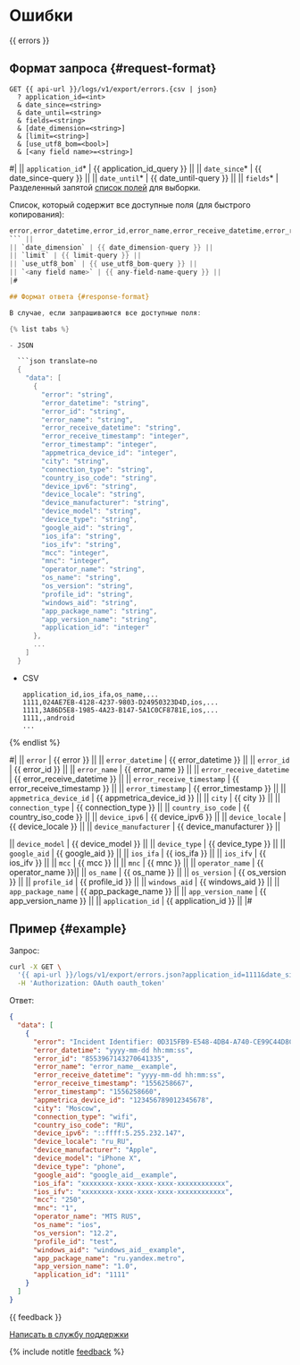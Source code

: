 # Ошибки

{{ errors }}

## Формат запроса {#request-format}

```
GET {{ api-url }}/logs/v1/export/errors.{csv | json}
  ? application_id=<int>
  & date_since=<string>
  & date_until=<string>
  & fields=<string>
  & [date_dimension=<string>]
  & [limit=<string>]
  & [use_utf8_bom=<bool>]
  & [<any field name>=<string>]
```

#|
|| `application_id`* | {{ application_id_query }} ||
|| `date_since`* | {{ date_since-query }} ||
|| `date_until`* | {{ date_until-query }} ||
|| `fields`* | Разделенный запятой [список полей](../endpoints.md) для выборки.

Список, который содержит все доступные поля (для быстрого копирования):

```objectivec translate=no
error,error_datetime,error_id,error_name,error_receive_datetime,error_receive_timestamp,error_timestamp,appmetrica_device_id,city,connection_type,country_iso_code,device_ipv6,device_locale,device_manufacturer,device_model,device_type,google_aid,ios_ifa,ios_ifv,mcc,mnc,operator_name,os_name,os_version,profile_id,windows_aid,app_package_name,app_version_name,application_id
``` ||
|| `date_dimension` | {{ date_dimension-query }} ||
|| `limit` | {{ limit-query }} ||
|| `use_utf8_bom` | {{ use_utf8_bom-query }} ||
|| `<any field name>` | {{ any-field-name-query }} ||
|#

## Формат ответа {#response-format}

В случае, если запрашиваются все доступные поля:

{% list tabs %}

- JSON

  ```json translate=no
  {
    "data": [
      {
        "error": "string",
        "error_datetime": "string",
        "error_id": "string",
        "error_name": "string",
        "error_receive_datetime": "string",
        "error_receive_timestamp": "integer",
        "error_timestamp": "integer",
        "appmetrica_device_id": "integer",
        "city": "string",
        "connection_type": "string",
        "country_iso_code": "string",
        "device_ipv6": "string",
        "device_locale": "string",
        "device_manufacturer": "string",
        "device_model": "string",
        "device_type": "string",
        "google_aid": "string",
        "ios_ifa": "string",
        "ios_ifv": "string",
        "mcc": "integer",
        "mnc": "integer",
        "operator_name": "string",
        "os_name": "string",
        "os_version": "string",
        "profile_id": "string",
        "windows_aid": "string",
        "app_package_name": "string",
        "app_version_name": "string",
        "application_id": "integer"
      },
      ...
    ]
  }
  ```

- CSV

  ```
  application_id,ios_ifa,os_name,...
  1111,024AE7EB-4128-4237-9803-D24950323D4D,ios,...
  1111,3A86D5E8-1985-4A23-B147-5A1C0CF8781E,ios,...
  1111,,android
  ...
  ```

{% endlist %}

#|
|| `error` | {{ error }} ||
|| `error_datetime` | {{ error_datetime }} ||
|| `error_id` | {{ error_id }} ||
|| `error_name` | {{ error_name }} ||
|| `error_receive_datetime` | {{ error_receive_datetime }} ||
|| `error_receive_timestamp` | {{ error_receive_timestamp }} ||
|| `error_timestamp` | {{ error_timestamp }} ||
|| `appmetrica_device_id` | {{ appmetrica_device_id }} ||
|| `city` | {{ city }} ||
|| `connection_type` | {{ connection_type }} ||
|| `country_iso_code` | {{ country_iso_code }} ||
|| `device_ipv6` | {{ device_ipv6 }} ||
|| `device_locale` | {{ device_locale }} ||
|| `device_manufacturer` | {{ device_manufacturer }} ||

|| `device_model` | {{ device_model }} ||
|| `device_type` | {{ device_type }} ||
|| `google_aid` | {{ google_aid }} ||
|| `ios_ifa` | {{ ios_ifa }} ||
|| `ios_ifv` | {{ ios_ifv }} ||
|| `mcc` | {{ mcc }} ||
|| `mnc` | {{ mnc }} ||
|| `operator_name` | {{ operator_name }}||
|| `os_name` | {{ os_name }} ||
|| `os_version` | {{ os_version }} ||
|| `profile_id` | {{ profile_id }} ||
|| `windows_aid` | {{ windows_aid }} ||
|| `app_package_name` | {{ app_package_name }} ||
|| `app_version_name` | {{ app_version_name }} ||
|| `application_id` | {{ application_id }} ||
|#

## Пример {#example}

Запрос:

```bash translate=no
curl -X GET \
  '{{ api-url }}/logs/v1/export/errors.json?application_id=1111&date_since=2018-10-10&date_until=2018-10-11&fields=error,error_datetime,error_id,error_name,error_receive_datetime,error_receive_timestamp,error_timestamp,appmetrica_device_id,city,connection_type,country_iso_code,device_ipv6,device_locale,device_manufacturer,device_model,device_type,google_aid,ios_ifa,ios_ifv,mcc,mnc,operator_name,os_name,os_version,profile_id,windows_aid,app_package_name,app_version_name,application_id' \
  -H 'Authorization: OAuth oauth_token'
```

Ответ:

```json translate=no
{
  "data": [
    {
      "error": "Incident Identifier: 0D315FB9-E548-4DB4-A740-CE99C44D8CEC\nCrashReporter Key: (null)\nHardware Model: iPhone10,3\nProcess: (null) [(null)]\nPath: (null)\nIdentifier: (null)\nVersion: (null) ((null))\nCode Type: ARM-64\nParent Process: ? [(null)]\n\nDate/Time: yyyy-mm-dd hh:mm:ss +0300\nOS Version: (null) (null) ((null))\nReport Version: 104\n\nException Type: Custom Exception\n\nName: API request error after 2 retries: AjaxError, ajax error [/api/v3/launcher/similar]. Actions: FEED_ITEM_SHOW,FEED_ITEM_IS_VIEWABLE,FEED_ITEM_CLICK,FEED_ITEM_IS_VIEWABLE,FEED_ITEM_SHOW,FEED_ITEM_CLICK,FEED_ITEM_IS_VIEWABLE,FEED_ITEM_SHOW. \nReason: \nUserInfo: {\n \"js_stack\" = \"\";\n}\n\n\n",
      "error_datetime": "yyyy-mm-dd hh:mm:ss",
      "error_id": "8553967143270641335",
      "error_name": "error_name__example",
      "error_receive_datetime": "yyyy-mm-dd hh:mm:ss",
      "error_receive_timestamp": "1556258667",
      "error_timestamp": "1556258660",
      "appmetrica_device_id": "123456789012345678",
      "city": "Moscow",
      "connection_type": "wifi",
      "country_iso_code": "RU",
      "device_ipv6": "::ffff:5.255.232.147",
      "device_locale": "ru_RU",
      "device_manufacturer": "Apple",
      "device_model": "iPhone X",
      "device_type": "phone",
      "google_aid": "google_aid__example",
      "ios_ifa": "xxxxxxxx-xxxx-xxxx-xxxx-xxxxxxxxxxxx",
      "ios_ifv": "xxxxxxxx-xxxx-xxxx-xxxx-xxxxxxxxxxxx",
      "mcc": "250",
      "mnc": "1",
      "operator_name": "MTS RUS",
      "os_name": "ios",
      "os_version": "12.2",
      "profile_id": "test",
      "windows_aid": "windows_aid__example",
      "app_package_name": "ru.yandex.metro",
      "app_version_name": "1.0",
      "application_id": "1111"
    }
  ]
}
```

{{ feedback }}

<a href="../../../troubleshooting/feedback-new">
  <span class="button">Написать в службу поддержки</span>
</a>

{% include notitle [feedback](../../../_includes/feedback-button.md) %}
